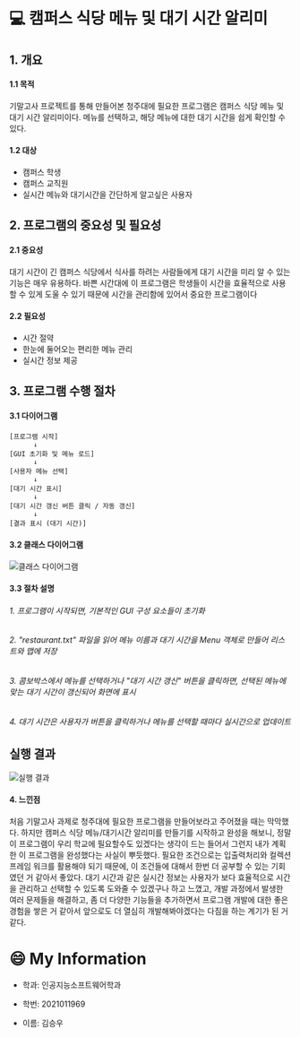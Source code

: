 # :computer: 캠퍼스 식당 메뉴 및 대기 시간 알리미
## 1. 개요
#### 1.1 목적
기말고사 프로젝트를 통해 만들어본 청주대에 필요한 프로그램은 캠퍼스 식당 메뉴 및 대기 시간 알리미이다. 메뉴를 선택하고, 해당 메뉴에 대한 대기 시간을 쉽게 확인할 수 있다.
#### 1.2 대상
+ 캠퍼스 학생
+ 캠퍼스 교직원
+ 실시간 메뉴와 대기시간을 간단하게 알고싶은 사용자

## 2. 프로그램의 중요성 및 필요성
#### 2.1 중요성 
대기 시간이 긴 캠퍼스 식당에서 식사를 하려는 사람들에게 대기 시간을 미리 알 수 있는 기능은 매우 유용하다. 바쁜 시간대에 이 프로그램은 학생들이 시간을 효율적으로 사용할 수 있게 도울 수 있기 때문에 시간을 관리함에 있어서 중요한 프로그램이다
#### 2.2 필요성
+ 시간 절약
+ 한눈에 둘어오는 편리한 메뉴 관리
+ 실시간 정보 제공

## 3. 프로그램 수행 절차
#### 3.1 다이어그램
```plaintext
[프로그램 시작]
      ↓
[GUI 초기화 및 메뉴 로드]
      ↓
[사용자 메뉴 선택]
      ↓
[대기 시간 표시]
      ↓
[대기 시간 갱신 버튼 클릭 / 자동 갱신]
      ↓
[결과 표시 (대기 시간)]
```
#### 3.2 클래스 다이어그램
![클래스 다이어그램](https://github.com/user-attachments/assets/384c9def-c4b2-419b-b6ae-61090a5cea1e)

#### 3.3 절차 설명
###### 1. 프로그램이 시작되면, 기본적인 GUI 구성 요소들이 초기화

###### 2. "restaurant.txt" 파일을 읽어 메뉴 이름과 대기 시간을 Menu 객체로 만들어 리스트와 맵에 저장

###### 3. 콤보박스에서 메뉴를 선택하거나 "대기 시간 갱신" 버튼을 클릭하면, 선택된 메뉴에 맞는 대기 시간이 갱신되어 화면에 표시

###### 4. 대기 시간은 사용자가 버튼을 클릭하거나 메뉴를 선택할 때마다 실시간으로 업데이트

## 실행 결과
![실행 결과](https://github.com/user-attachments/assets/2d600e1e-b46e-4c25-95bd-136e6445d968)


#### 4. 느낀점
처음 기말고사 과제로 청주대에 필요한 프로그램을 만들어보라고 주어졌을 때는 막막했다. 하지만 캠퍼스 식당 메뉴/대기시간 알리미를 만들기를 시작하고 완성을 해보니, 정말 이 프로그램이 우리 학교에 필요할수도 있겠다는 생각이 드는 들어서 그런지 내가 계획한 이 프로그램을 완성했다는 사실이 뿌듯했다. 필요한 조건으로는 입출력처리와 컬렉션 프레임 워크를 활용해야 되기 때문에, 이 조건들에 대해서 한번 더 공부할 수 있는 기회였던 거 같아서 좋았다.
대기 시간과 같은 실시간 정보는 사용자가 보다 효율적으로 시간을 관리하고 선택할 수 있도록 도와줄 수 있겠구나 하고 느꼈고, 개발 과정에서 발생한 여러 문제들을 해결하고, 좀 더 다양한 기능들을 추가하면서 프로그램 개발에 대한 좋은 경험을 쌓은 거 같아서 앞으로도 더 열심히 개발해봐야겠다는 다짐을 하는 계기가 된 거 같다.

# :smile: My Information

+ 학과: 인공지능소프트웨어학과

+ 학번: 2021011969

+ 이름: 김승우

